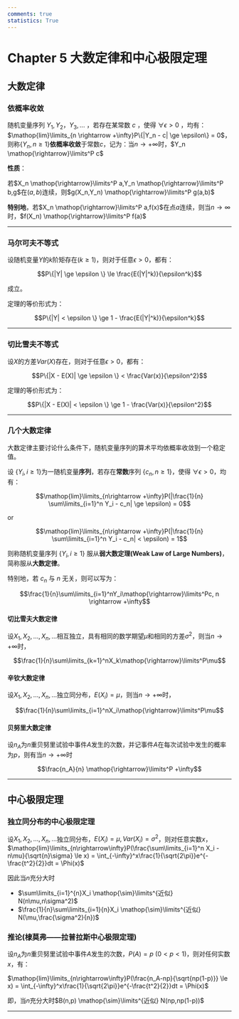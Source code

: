 ```yaml
---
comments: true
statistics: True
---
```


# Chapter 5 大数定律和中心极限定理

## 大数定律

### 依概率收敛

随机变量序列 $Y_1,Y_2，Y_3,\dots$ ，若存在某常数 $c$ ，使得 $\forall \epsilon > 0$ ，均有：$\mathop{lim}\limits_{n \rightarrow +\infty}P\{|Y_n - c| \ge \epsilon\} = 0$，则称$\{Y_n,n \ge 1\}$**依概率收敛**于常数$c$，记为：当$n \rightarrow +\infty$时，$Y_n \mathop{\rightarrow}\limits^P c$

**性质**：

若$X_n \mathop{\rightarrow}\limits^P a,Y_n \mathop{\rightarrow}\limits^P b,g$在$(a,b)$连续，则$g(X_n,Y_n) \mathop{\rightarrow}\limits^P g(a,b)$

**特别地**，若$X_n \mathop{\rightarrow}\limits^P a,f(x)$在点$a$连续，则当$n \rightarrow \infty$时，$f(X_n) \mathop{\rightarrow}\limits^P f(a)$

---

### 马尔可夫不等式

设随机变量$Y$的$k$阶矩存在$(k \ge 1)$，则对于任意$\epsilon > 0$，都有：

$$P\{|Y| \ge \epsilon \} \le \frac{E(|Y|^k)}{\epsilon^k}$$

成立。

定理的等价形式为：

$$P\{|Y| < \epsilon \} \ge 1 - \frac{E(|Y|^k)}{\epsilon^k}$$

---

### 切比雪夫不等式

设$X$的方差$Var(X)$存在，则对于任意$\epsilon > 0$，都有：

$$P\{|X - E(X)| \ge \epsilon \} <  \frac{Var(x)}{\epsilon^2}$$

定理的等价形式为：

$$P\{|X - E(X)| < \epsilon \} \ge 1 - \frac{Var(x)}{\epsilon^2}$$

---

### 几个大数定律

大数定律主要讨论什么条件下，随机变量序列的算术平均依概率收敛到一个稳定值。

设 $\{Y_i,i \ge 1\}$为一随机变量**序列**，若存在**常数**序列 $\{c_n,n \ge 1\}$，使得 $\forall \epsilon >0$，均有：

$$\mathop{lim}\limits_{n\rightarrow +\infty}P(|\frac{1}{n} \sum\limits_{i=1}^n Y_i - c_n| \ge \epsilon) = 0$$ 

or

$$\mathop{lim}\limits_{n\rightarrow +\infty}P(|\frac{1}{n} \sum\limits_{i=1}^n Y_i - c_n| < \epsilon) = 1$$ 

则称随机变量序列 $\{Y_i,i \ge 1\}$ 服从**弱大数定理(Weak Law of Large Numbers)**，简称服从**大数定律**。

特别地，若 $c_n$ 与 $n$ 无关，则可以写为：

$$\frac{1}{n}\sum\limits_{i=1}^nY_i\mathop{\rightarrow}\limits^Pc, n \rightarrow +\infty$$

#### 切比雪夫大数定律

设$X_1,X_2,\dots,X_n,\dots$相互独立，具有相同的数学期望$\mu$和相同的方差$\sigma^2$，则当$n \rightarrow +\infty$时，

$$\frac{1}{n}\sum\limits_{k=1}^nX_k\mathop{\rightarrow}\limits^P\mu$$

#### 辛钦大数定律

设$X_1,X_2,\dots,X_n,\dots$独立同分布，$E(X_i) = \mu$，则当$n \rightarrow +\infty$时，

$$\frac{1}{n}\sum\limits_{i=1}^nX_i\mathop{\rightarrow}\limits^P\mu$$

#### 贝努里大数定律

设$n_A$为$n$重贝努里试验中事件$A$发生的次数，并记事件$A$在每次试验中发生的概率为$p$，则有当$n \rightarrow +\infty$时

$$\frac{n_A}{n} \mathop{\rightarrow}\limits^P +\infty$$

---

## 中心极限定理

### 独立同分布的中心极限定理

设$X_1,X_2,\dots,X_n,\dots$独立同分布，$E(X_i) = \mu,Var(X_i) = \sigma^2$，则对任意实数$x$，$\mathop{lim}\limits_{n\rightarrow\infty}P(\frac{\sum\limits_{i=1}^n X_i - n\mu}{\sqrt{n}\sigma} \le x) = \int_{-\infty}^x\frac{1}{\sqrt{2\pi}}e^{-\frac{t^2}{2}}dt = \Phi(x)$

因此当$n$充分大时

- $\sum\limits_{i=1}^{n}X_i \mathop{\sim}\limits^{近似} N(n\mu,n\sigma^2)$
- $\frac{1}{n}\sum\limits_{i=1}{n}X_i \mathop{\sim}\limits^{近似} N(\mu,\frac{\sigma^2}{n})$

### 推论(棣莫弗——拉普拉斯中心极限定理)

设$n_A$为$n$重贝努里试验中事件$A$发生的次数，$P(A) = p \ (0 < p < 1)$，则对任何实数$x$，有：

$\mathop{lim}\limits_{n\rightarrow\infty}P(\frac{n_A-np}{\sqrt{np(1-p)}} \le x) = \int_{-\infty}^x\frac{1}{\sqrt{2\pi}}e^{-\frac{t^2}{2}}dt = \Phi(x)$

即，当$n$充分大时$B(n,p) \mathop{\sim}\limits^{近似} N(np,np(1-p))$

---

